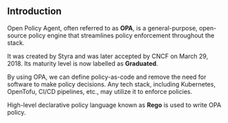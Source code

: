 
## Introduction

Open Policy Agent, often referred to as **OPA**, is a general-purpose, open-source policy engine that streamlines policy enforcement throughout the stack.

It was created by Styra and was later accepted by CNCF on March 29, 2018. Its maturity level is now labelled as **Graduated**.

By using OPA, we can define policy-as-code and remove the need for software to make policy decisions. Any tech stack, including Kubernetes, OpenTofu, CI/CD pipelines, etc., may utilize it to enforce policies.

High-level declarative policy language known as **Rego** is used to write OPA policy. 
